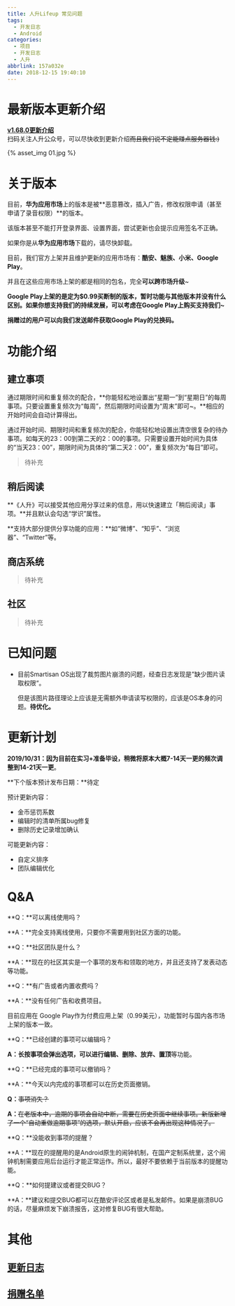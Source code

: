 ```yaml
---
title: 人升Lifeup 常见问题
tags:
  - 开发日志
  - Android
categories:
  - 项目
  - 开发日志
  - 人升
abbrlink: 157a032e
date: 2018-12-15 19:40:10
---
```


# 最新版本更新介绍

**[v1.68.0更新介绍](http://sarasarasa.net/post/43761082.html)**
<br />
扫码关注人升公众号，可以尽快收到更新介绍<del>而且我们说不定能赚点服务器钱:)</del>

 {% asset_img 01.jpg %}


# 关于版本

目前，**华为应用市场**上的版本是被**恶意篡改，插入广告，修改权限申请（甚至申请了录音权限）**的版本。

该版本甚至不能打开登录界面、设置界面，尝试更新也会提示应用签名不正确。

如果你是从**华为应用市场**下载的，请尽快卸载。



目前，我们官方上架并且维护更新的应用市场有：**酷安、魅族、小米、Google Play**。

并且在这些应用市场上架的都是相同的包名，完全**可以跨市场升级**~



**Google Play上架的是定为$0.99买断制的版本，暂时功能与其他版本并没有什么区别。如果你想支持我们的持续发展，可以考虑在Google Play上购买支持我们~**

**捐赠过的用户可以向我们发送邮件获取Google Play的兑换码。**

<!-- more -->

# 功能介绍

## 建立事项

通过期限时间和重复频次的配合，**你能轻松地设置出“星期一”到“星期日”的每周事项。只要设置重复频次为“每周”，然后期限时间设置为“周末”即可~。**相应的开始时间会自动计算得出。

通过开始时间、期限时间和重复频次的配合，你能轻松地设置出清空很复杂的待办事项。如每天的23：00到第二天的2：00的事项。只需要设置开始时间为具体的“当天23：00”，期限时间为具体的“第二天2：00”，重复频次为“每日”即可。

> 待补充

## 稍后阅读

**《人升》可以接受其他应用分享过来的信息，用以快速建立「稍后阅读」事项。**并且默认会勾选“学识”属性。

**支持大部分提供分享功能的应用：**如“微博”、“知乎”、“浏览器”、“Twitter”等。

## 商店系统

> 待补充

## 社区

> 待补充



# 已知问题

- 目前Smartisan OS出现了裁剪图片崩溃的问题，经查日志发现是”缺少图片读取权限“。

  但是该图片路径理论上应该是无需额外申请读写权限的，应该是OS本身的问题。**待优化。**



# 更新计划

**2019/10/31：**因为目前在实习+准备毕设，稍微将原本大概7-14天一更的频次调整到**14-21天一更**。



**下个版本预计发布日期：**待定



预计更新内容：

- 金币惩罚系数
- 编辑时的清单所属bug修复
- 删除历史记录增加确认

可能更新内容：

- 自定义排序
- 团队编辑优化



# Q&A

**Q：**可以离线使用吗？

**A：**完全支持离线使用，只要你不需要用到社区方面的功能。



**Q：**社区团队是什么？

**A：**现在的社区其实是一个事项的发布和领取的地方，并且还支持了发表动态等功能。



**Q：**有广告或者内置收费吗？

**A：**没有任何广告和收费项目。

目前应用在 Google Play作为付费应用上架（0.99美元），功能暂时与国内各市场上架的版本一致。



**Q：**已经创建的事项可以编辑吗？

**A：**长按事项会弹出选项，可以进行**编辑、删除、放弃、置顶**等功能。



**Q：**已经完成的事项可以撤销吗？

**A：**今天以内完成的事项都可以在历史页面撤销。



**Q：**<del>事项消失？</del>

**A：**<del>在老版本中，逾期的事项会自动中断，需要在历史页面中继续事项。新版新增了一个“自动重做逾期事项”的选项，默认开启，应该不会再出现这种情况了。</del>



**Q：**没能收到事项的提醒？

**A：**现在的提醒用的是Android原生的闹钟机制，在国产定制系统里，这个闹钟机制需要应用后台运行才能正常运作。所以，最好不要依赖于当前版本的提醒功能。



**Q：**如何提建议或者提交BUG？

**A：**建议和提交BUG都可以在酷安评论区或者是私发邮件。如果是崩溃BUG的话，尽量麻烦发下崩溃报告，这对修复BUG有很大帮助。



# 其他

## [更新日志]()

## [捐赠名单]()